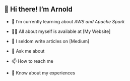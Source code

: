 ## :rainbow: Hi there! I’m Arnold
* 🌱 I’m currently learning about *AWS and Apache Spark*

* 👨‍💻 All about myself is available at [My Website]

* 📝 I seldom write articles on [Medium]

* 💬 Ask me about 

* 📫 How to reach me

* 📄 Know about my experiences
